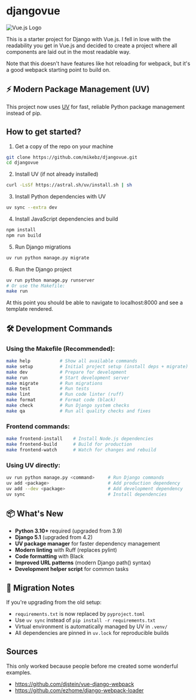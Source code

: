# djangovue
![Vue.js Logo](https://github.com/mikebz/djangovue/raw/master/frontend/img/logo.png "Vue.js")

This is a starter project for Django with Vue.js.  I fell in love with the readability you get in Vue.js and 
decided to create a project where all components are laid out in the most readable way.

Note that this doesn't have features like hot reloading for webpack, but it's a good webpack starting point to build on.

## ⚡ Modern Package Management (UV)

This project now uses [UV](https://github.com/astral-sh/uv) for fast, reliable Python package management instead of pip.

## How to get started?
1. Get a copy of the repo on your machine
```bash
git clone https://github.com/mikebz/djangovue.git
cd djangovue
```

2. Install UV (if not already installed)
```bash
curl -LsSf https://astral.sh/uv/install.sh | sh
```

3. Install Python dependencies with UV
```bash
uv sync --extra dev
```

4. Install JavaScript dependencies and build
```bash
npm install
npm run build
```

5. Run Django migrations
```bash
uv run python manage.py migrate
```

6. Run the Django project
```bash
uv run python manage.py runserver
# Or use the Makefile:
make run
```

At this point you should be able to navigate to localhost:8000 and see a template rendered.

## 🛠️ Development Commands

### Using the Makefile (Recommended):
```bash
make help           # Show all available commands
make setup          # Initial project setup (install deps + migrate)
make dev            # Prepare for development
make run            # Start development server
make migrate        # Run migrations
make test           # Run tests
make lint           # Run code linter (ruff)
make format         # Format code (black)
make check          # Run Django system checks
make qa             # Run all quality checks and fixes
```

### Frontend commands:
```bash
make frontend-install    # Install Node.js dependencies
make frontend-build      # Build for production
make frontend-watch      # Watch for changes and rebuild
```

### Using UV directly:
```bash
uv run python manage.py <command>     # Run Django commands
uv add <package>                      # Add production dependency  
uv add --dev <package>                # Add development dependency
uv sync                               # Install dependencies
```

## 📦 What's New

- **Python 3.10+** required (upgraded from 3.9)
- **Django 5.1** (upgraded from 4.2)
- **UV package manager** for faster dependency management
- **Modern linting** with Ruff (replaces pylint)
- **Code formatting** with Black
- **Improved URL patterns** (modern Django path() syntax)
- **Development helper script** for common tasks

## 📝 Migration Notes

If you're upgrading from the old setup:
- `requirements.txt` is now replaced by `pyproject.toml`
- Use `uv sync` instead of `pip install -r requirements.txt`
- Virtual environment is automatically managed by UV in `.venv/`
- All dependencies are pinned in `uv.lock` for reproducible builds

## Sources
This only worked because people before me created some wonderful examples.
- https://github.com/djstein/vue-django-webpack
- https://github.com/ezhome/django-webpack-loader
